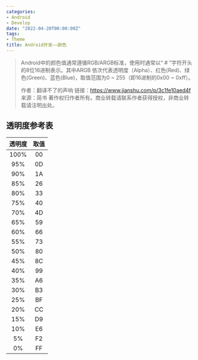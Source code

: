 ```yaml
---
categories:
- Android
- Develop
date: "2022-04-20T00:00:00Z"
tags:
- Theme
title: Android开发——颜色
---
```

> Android中的颜色值通常遵循RGB/ARGB标准，使用时通常以“ # ”字符开头的8位16进制表示。其中ARGB 依次代表透明度（Alpha）、红色(Red)、绿色(Green)、蓝色(Blue)，取值范围为0 ~ 255（即16进制的0x00 ~ 0xff）。
> 
> 作者：翻译不了的声响
链接：https://www.jianshu.com/p/3c1fe10aed4f
来源：简书
著作权归作者所有。商业转载请联系作者获得授权，非商业转载请注明出处。

## 透明度参考表

| 透明度 | 取值  |
| :----: | :---: |
|  100%  |  00   |
|  95%   |  0D   |
|  90%   |  1A   |
|  85%   |  26   |
|  80%   |  33   |
|  75%   |  40   |
|  70%   |  4D   |
|  65%   |  59   |
|  60%   |  66   |
|  55%   |  73   |
|  50%   |  80   |
|  45%   |  8C   |
|  40%   |  99   |
|  35%   |  A6   |
|  30%   |  B3   |
|  25%   |  BF   |
|  20%   |  CC   |
|  15%   |  D9   |
|  10%   |  E6   |
|   5%   |  F2   |
|   0%   |  FF   |
